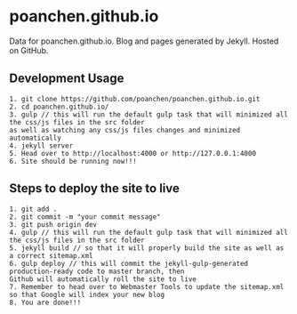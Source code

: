 # poanchen.github.io
Data for poanchen.github.io. Blog and pages generated by Jekyll. Hosted on GitHub.

Development Usage
----------------------

```
1. git clone https://github.com/poanchen/poanchen.github.io.git
2. cd poanchen.github.io/
3. gulp // this will run the default gulp task that will minimized all the css/js files in the src folder
as well as watching any css/js files changes and minimized automatically
4. jekyll server
5. Head over to http://localhost:4000 or http://127.0.0.1:4000
6. Site should be running now!!!
```


Steps to deploy the site to live
----------------------

```
1. git add .
2. git commit -m "your commit message"
3. git push origin dev
4. gulp // this will run the default gulp task that will minimized all the css/js files in the src folder
5. jekyll build // so that it will properly build the site as well as a correct sitemap.xml
6. gulp deploy // this will commit the jekyll-gulp-generated production-ready code to master branch, then 
Github will automatically roll the site to live
7. Remember to head over to Webmaster Tools to update the sitemap.xml so that Google will index your new blog
8. You are done!!!
```
